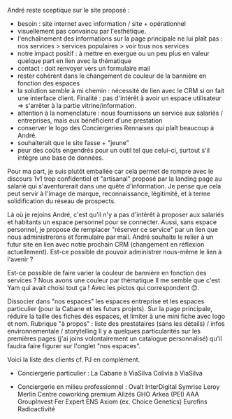 André reste sceptique sur le site proposé :
- besoin : site internet avec information / site + opérationnel
- visuellement pas convaincu par l'esthétique.
- l'enchaînement des informations sur la page principale ne lui plaît pas : nos services > services populaires > voir tous nos services
- notre impact positif : à mettre en exergue ou un peu plus en valeur quelque part en lien avec la thématique
- contact : doit renvoyer vers un formulaire mail
- rester cohérent dans le changement de couleur de la bannière en fonction des espaces
- la solution semble à mi chemin : nécessité de lien avec le CRM si on fait une interface client. Finalité : pas d'intérêt à avoir un espace utilisateur => s'arrêter à la partie vitrine/information.
- attention à la nomenclature : nous fournissons un service aux salariés / entreprises, mais eux bénéficient d'une prestation
- conserver le logo des Conciergeries Rennaises qui plaît beaucoup à André.
- souhaiterait que le site fasse + "jeune"
- peur des coûts engendrés pour un outil tel que celui-ci, surtout s'il intègre une base de données.


Pour ma part, je suis plutôt emballée car cela permet de rompre avec le discours 1v1 trop confidentiel et "artisanal" proposé par la landing page au salarié qui s'aventurerait dans une quête d'information. Je pense que cela peut servir à l'image de marque, reconnaissance, légitimité, et à terme solidification du réseau de prospects. 

Là où je rejoins André, c'est qu'il n'y a pas d'intérêt à proposer aux salariés et habitants un espace personnel pour se connecter. Aussi, sans espace personnel, je propose de remplacer "réserver ce service" par un lien que nous administrerons et formulaire par mail. André souhaite le relier à un futur site en lien avec notre prochain CRM (changement en réflexion actuellement). Est-ce possible de pouvoir administrer nous-même le lien à l'avenir ?

Est-ce possible de faire varier la couleur de bannière en fonction des services ? Nous avons une couleur par thématique Il me semble que c'est Yam qui avait choisi tout ça ! Avec les pictos qui correspondent 😊.

Dissocier dans "nos espaces" les espaces entreprise et les espaces particulier (pour la Cabane et les futurs projets).
Sur la page principale, réduire la taille des fiches des espaces, et limiter à une mini fiche avec logo et nom.
Rubrique "à propos" : liste des prestataires (sans les détails) / infos environnementale / storytelling
Il y a quelques particularités sur les premières pages (j'ai joins volontairement un catalogue personnalisé) qu'il faudra faire figurer sur l'onglet "nos espaces".

Voici la liste des clients cf. PJ en complément.
- Conciergerie particulier : 
La Cabane à ViaSilva
Colivia à ViaSilva

- Conciergerie en milieu professionnel :
Ovalt
InterDigital
Symrise
Leroy Merlin
Centre coworking premium Alizés 
GHO
Arkea (PEI)
AAA GroupInvest
Fer Expert
ENS
Axiom (ex. Choice Genetics)
Eurofins Radioactivité
